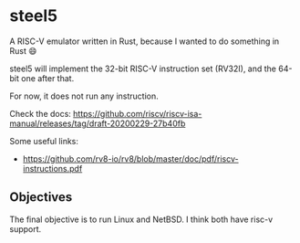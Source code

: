 # steel5

A RISC-V emulator written in Rust, because I wanted to do something in Rust :smile:

steel5 will implement the 32-bit RISC-V instruction set (RV32I), and the 64-bit one after
that. 

For now, it does not run any instruction.

Check the docs: https://github.com/riscv/riscv-isa-manual/releases/tag/draft-20200229-27b40fb

Some useful links:
 - https://github.com/rv8-io/rv8/blob/master/doc/pdf/riscv-instructions.pdf

## Objectives

The final objective is to run Linux and NetBSD. I think both have risc-v support.
